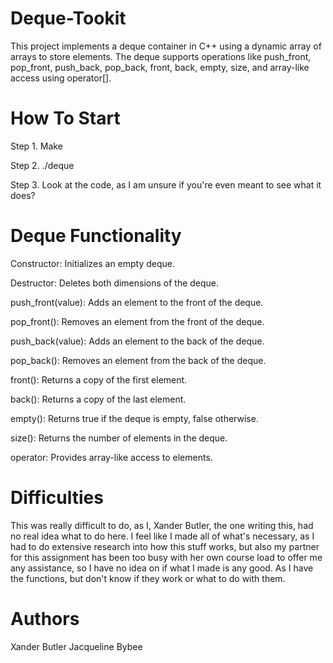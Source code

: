 # Deque-Tookit
This project implements a deque container in C++ using a dynamic array of arrays to store elements. The deque supports operations like push_front, pop_front, push_back, pop_back, front, back, empty, size, and array-like access using operator[].

# How To Start
Step 1. Make

Step 2. ./deque

Step 3. Look at the code, as I am unsure if you're even meant to see what it does?

# Deque Functionality
Constructor: Initializes an empty deque.

Destructor: Deletes both dimensions of the deque.

push_front(value): Adds an element to the front of the deque.

pop_front(): Removes an element from the front of the deque.

push_back(value): Adds an element to the back of the deque.

pop_back(): Removes an element from the back of the deque.

front(): Returns a copy of the first element.

back(): Returns a copy of the last element.

empty(): Returns true if the deque is empty, false otherwise.

size(): Returns the number of elements in the deque.

operator: Provides array-like access to elements.

# Difficulties
This was really difficult to do, as I, Xander Butler, the one writing this, had no real idea what to do here. I feel like I made all of what's necessary, as I had to do extensive research into how this stuff works, but also my partner for this assignment has been too busy with her own course load to offer me any assistance, so I have no idea on if what I made is any good. As I have the functions, but don't know if they work or what to do with them.

# Authors
Xander Butler
Jacqueline Bybee

